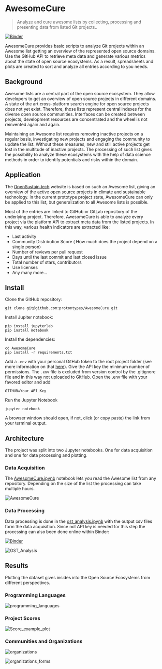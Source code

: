 # AwesomeCure
>  Analyze and cure awesome lists by collecting, processing and presenting data from listed Git projects..

 [![Binder](https://mybinder.org/badge_logo.svg)](https://mybinder.org/v2/gh/protontypes/AwesomeCure.git/HEAD)

AwesomeCure provides basic scripts to analyze Git projects within an Awesome list getting an overview of the represented open source domains. Use the GitHub API to retrieve meta data and generate various metrics about the state of open source ecosystems. As a result, spreadsheets and plots are created to sort and analyze all entries according to you needs. 

## Background

Awesome lists are a central part of the open source ecosystem. They allow developers to get an overview of open source projects in different domains. A state of the art cross-platform search engine for open source projects does not yet exist. Therefore, those lists represent central indexes for the diverse open source communities. Interfaces can be created between projects, development resources are concentrated and the wheel is not reinvented again and again.

Maintaining an Awesome list requires removing inactive projects on a regular basis, investigating new projects and engaging the community to update the list. Without these measures, new and still active projects get lost in the multitude of inactive projects. The processing of such list gives the possibility to analyze these ecosystems with the help of data science methods in order to identify potentials and risks within the domain. 

## Application
The [OpenSustain.tech](https://opensustain.tech/) website is based on such an Awesome list, giving an overview of the active open source projects in climate and sustainable technology. In the current prototype project state, AwesomeCure can only be applied to this list, but generalization to all Awesome lists is possible.

Most of the entries are linked to GitHub or GitLab repository of the underlying project. Therefore, AwesomeCure is able to analyze every project via the platform API to extract meta data from the listed projects. In this way, various health indicators are extracted like:

* Last activity
* Community Distribution Score ( How much does the project depend on a single person)
* Number of reviews per pull request
* Days until the last commit and last closed issue
* Total number of stars, contributors
* Use licenses 
* Any many more...

## Install

Clone the GitHub repository:

```
git clone git@github.com:protontypes/AwesomeCure.git
```

Install Jupiter notebook:

```
pip install jupyterlab
pip install notebook
```

Install the dependencies:

```
cd AwesomeCure
pip install -r requirements.txt   
```

Add a `.env` with your personal GitHub token to the root project folder (see more information on that [here](https://docs.github.com/en/authentication/keeping-your-account-and-data-secure/creating-a-personal-access-token)).  Give the API key the minimum number of permissions. The `.env` file is excluded from version control by the .gitignore file and in this way not uploaded to GitHub. Open the .env file with your favored editor and add 
```
GITHUB=Your_API_Key
```

Run the Jupyter Notebook
```
jupyter notebook
```
A browser window should open, if not, click (or copy paste) the link from your terminal output.

## Architecture

The project was split into two Jupyter notebooks.  One for data acquisition and one for data processing and plotting. 

### Data Acquisition

The [AwesomeCure.ipynb](./awesomecure.ipynb) notebook lets you read the Awesome list from any repository. Depending on the size of the list the processing can take multiple hours.

![AwesomeCure](./docs/AwesomeCure.png)

### Data Processing

Data processing is done in the [ost_analysis.ipynb](ost_analysis.ipynb) with the output csv files form the data acquisition. Since not API key is needed for this step the processing can also been done online within Binder:

 [![Binder](https://mybinder.org/badge_logo.svg)](https://mybinder.org/v2/gh/protontypes/AwesomeCure.git/HEAD)

![OST_Analysis](./docs/OST_Analysis.png)

## Results
Plotting the dataset gives insides into the Open Source Ecosystems from different perspectives. 

### Programming Languages 

![programming_languages](./docs/programming_languages.png)

### Project Scores 

![Score_example_plot](./docs/Score_example_plot.png)


### Communities and Organizations 

![organizations](./docs/organizations.png)

![organizations_forms](./docs/organizations_forms.png)
